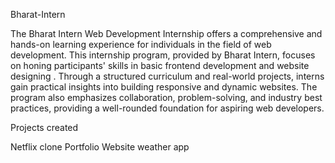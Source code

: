 Bharat-Intern

The Bharat Intern Web Development Internship offers a comprehensive and hands-on learning experience for individuals in the field of web development. This internship program, provided by Bharat Intern, focuses on honing participants' skills in basic frontend development and website designing . Through a structured curriculum and real-world projects, interns gain practical insights into building responsive and dynamic websites. The program also emphasizes collaboration, problem-solving, and industry best practices, providing a well-rounded foundation for aspiring web developers.

Projects created

Netflix clone
Portfolio Website
weather app

